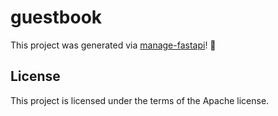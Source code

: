 # guestbook

This project was generated via [manage-fastapi](https://ycd.github.io/manage-fastapi/)! :tada:

## License

This project is licensed under the terms of the Apache license.
